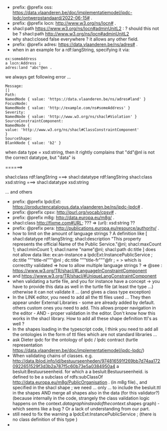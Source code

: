 - prefix: @prefix oss: <https://data.vlaanderen.be/doc/implementatiemodel/ipdc-lpdc/ontwerpstandaard/2022-06-15#> .
- prefix: @prefix locn: <http://www.w3.org/ns/locn#> .
- shacl:path <https://www.w3.org/ns/locn#adminUnitL2> : ? should this not be ? shacl:path <http://www.w3.org/ns/locn#adminUnitL2>
- why shacl:closed false everywhere ? it allows any other field.
- prefix: @prefix adres: <https://data.vlaanderen.be/ns/adres#> .
- when in an example for a rdf:langString, specifying it via:

```
ex:someAddress
a locn:Address ;
adres:land "abc"@en .
```
we always get following error ... 
```
Message:
[]
Path:
NamedNode { value: 'https://data.vlaanderen.be/ns/adres#land' }
FocusNode:
NamedNode { value: 'http://example.com/ns#someAddress' }
Severity:
NamedNode { value: 'http://www.w3.org/ns/shacl#Violation' }
SourceConstraintComponent:
NamedNode {
value: 'http://www.w3.org/ns/shacl#ClassConstraintComponent'
}
SourceShape:
BlankNode { value: 'b2' }
```

when data type = xsd:string, then it rightly complains that "dd"@nl is not the correct datatype, but "data" is

======> 

shacl:class rdf:langString ===> shacl:datatype rdf:langString
shacl:class xsd:string ===> shacl:datatype xsd:string

... and others

- prefix: @prefix lpdcExt:  <https://productencatalogus.data.vlaanderen.be/ns/ipdc-lpdc#> .
- prefix: @prefix cpsv:	<http://purl.org/vocab/cpsv#> .
- prefix: @prefix m8g:	<http://data.europa.eu/m8g/> .
- shacl:class <http://fixme.com#URL>; ???  => (url): xsd:string ??
- prefix: @prefix pera: <http://publications.europa.eu/resource/authority/> .
- how to limit on the amount of language strings ?
  A definition like [
  shacl:datatype rdf:langString;
  shacl:description "This property represents the official Name of the Public Service."@nl;
  shacl:maxCount 1;
  shacl:minCount 1;
  shacl:name "name"@nl;
  shacl:path dc:title
  ] does not allow data like:
   ex:an-instance
  a lpdcExt:InstancePublicService ;
  dc:title """title-nl"""@nl ;
  dc:title """title-fr"""@fr ;
= > which is correctlty validated => how to allow multiple language strings ?
=> @see : https://www.w3.org/TR/shacl/#LanguageInConstraintComponent 
- and https://www.w3.org/TR/shacl/#UniqueLangConstraintComponent
- when validating a turtle file, and you for instance have a concept -> you have to provide this data as well in the turtle file (at least the type ...)
 otherwise it can not validate it ... (and gives a class type exception)
- In the LINK editor, you need to add all the ttl files used ... They then appear under External Libraries - some are already added by default. others custom ones you need to add.
  This allows proper navigation in the editor - AND - proper validation in the editor. Don't know how this works in the shacl library. How to add all these shape definition ttl's as well ?
- In the shapes loading in the typescript code, I think you need to add all the ontologies in the form of ttl files which are not standard libraries ...
- ask Dieter ipdc for the ontology of ipdc / lpdc contract (turtle representation https://data.vlaanderen.be/doc/implementatiemodel/ipdc-lpdc/)
- When validating chains of classes. e.g. 
 <http://data.lblod.info/id/bestuurseenheden/974816591f269bb7d74aa1720922651529f3d3b2a787f5c60b73e5a0384950a4>
  a besluit:Bestuurseenheid. 
  for which a a besluit:Bestuurseenheid. is defined to be a subclass of rdfs:subClassOf <http://data.europa.eu/m8g/PublicOrganisation> . (in m8g file)., and specified in the shacl shape
  ; we need ... only ... to include the besluit.ttl in the shapes AND merge all shapes also in the data (for this validator?)
  (because internally in the code, strangely the class validation logic happens on the context.$data graph instead of the context.$shapes graph) - which seems like a bug ?  Or a lack of understanding from our part.
- still need to fix the warning     a lpdcExt:InstancePublicService ; (there is no class definition of this type )
- 

 

